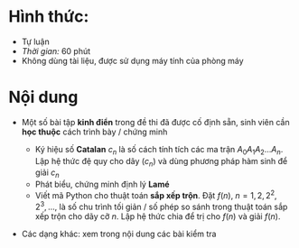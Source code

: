 # Hình thức:
  * Tự luận
  * _Thời gian:_ 60 phút
  * Không dùng tài liệu,  được sử dụng máy tính của phòng máy

# Nội dung
  * Một số bài tập **kinh điển** trong đề thi đã được cố định sẵn, sinh viên cần **học thuộc** cách trình bày / chứng minh
    + Ký hiệu số **Catalan** $c_n$ là số cách tính tích các ma trận $A_0 A_1 A_2\ldots A_n$. Lập hệ thức đệ quy cho dãy $(c_n)$ và dùng phương pháp hàm sinh để giải $c_n$
    + Phát biểu, chứng minh định lý **Lamé**
    + Viết mã Python cho thuật toán **sắp xếp trộn**. Đặt $f(n)$, $n = 1, 2, 2^2, 2^3,\ldots$,  là số chu trình tối giản / số phép so sánh trong thuật toán sắp xếp trộn cho dãy cỡ $n$. Lập hệ thức chia để trị cho $f(n)$ và giải $f(n)$.

  * Các dạng khác: xem trong nội dung các bài kiểm tra

